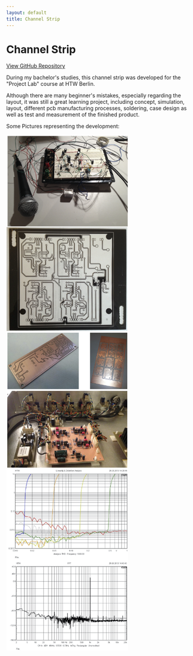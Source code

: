 ```yaml
---
layout: default
title: Channel Strip
---
```

# Channel Strip

<a id="forkme_banner" href="https://github.com/BorisJung/channelStrip#Overview">View GitHub Repository</a>

During my bachelor's studies, this channel strip was developed for the "Project Lab" course at HTW Berlin.

Although there are many beginner's mistakes, especially regarding the layout, it was still a great learning project, including concept, simulation, layout, different pcb manufacturing processes, soldering, case design as well as test and measurement of the finished product.  

Some Pictures representing the development:

<img src="https://github.com/BorisJung/channelStrip/blob/master/pics/breadboard.jpg?raw=true" align="left" width="325"/>



<img src="https://github.com/BorisJung/channelStrip/blob/master/pics/mask.jpg?raw=true" align="left" width="325"/>



<img src="https://github.com/BorisJung/channelStrip/blob/master/pics/pcbs.jpg?raw=true" align="left" width="325"/>



<img src="https://github.com/BorisJung/channelStrip/blob/master/pics/mounted_pcbs.jpg?raw=true" align="left" width="325"/>



<img src="https://github.com/BorisJung/channelStrip/blob/master/pics/thd.jpg?raw=true" align="left" width="325"/>



<img src="https://github.com/BorisJung/channelStrip/blob/master/pics/fft.jpg?raw=true" align="left" width="325"/>







